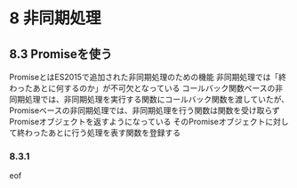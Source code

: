 # 8 非同期処理
## 8.3 Promiseを使う
PromiseとはES2015で追加された非同期処理のための機能
非同期処理では「終わったあとに何するのか」が不可欠となっている
コールバック関数ベースの非同期処理では、非同期処理を実行する関数にコールバック関数を渡していたが、Promiseベースの非同期処理では、非同期処理を行う関数は関数を受け取らずPromiseオブジェクトを返すようになっている
そのPromiseオブジェクトに対して終わったあとに行う処理を表す関数を登録する

### 8.3.1


eof
